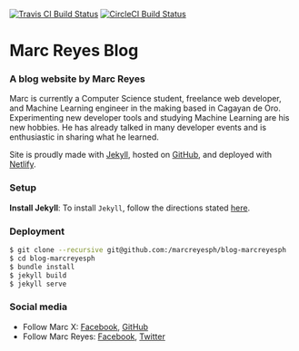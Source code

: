 [![Travis CI Build Status](https://travis-ci.org/marcreyesph/blog-marcreyesph.svg?branch=master)](https://travis-ci.org/marcreyesph/blog-marcreyesph "Travis CI Build Status") [![CircleCI Build Status](https://circleci.com/gh/marcreyesph/blog-marcreyesph.svg?style=svg "CircleCI Build Status")](https://circleci.com/gh/marcreyesph/blog-marcreyesph)

# Marc Reyes Blog

### A blog website by Marc Reyes

Marc is currently a Computer Science student, freelance web developer, and Machine Learning engineer in the making based in Cagayan de Oro. Experimenting new developer tools and studying Machine Learning are his new hobbies. He has already talked in many developer events and is enthusiastic in sharing what he learned.

Site is proudly made with [Jekyll](https://jekyllrb.com/), hosted on [GitHub](https://github.com/marcreyesph/marcreyesph.github.io/), and deployed with [Netlify](https://www.netlify.com/).

### Setup

**Install Jekyll**: To install `Jekyll`, follow the directions stated [here](https://jekyllrb.com/docs/installation/).

### Deployment
```bash
$ git clone --recursive git@github.com:/marcreyesph/blog-marcreyesph
$ cd blog-marcreyesph
$ bundle install
$ jekyll build
$ jekyll serve
```

### Social media

* Follow Marc X: [Facebook](https://facebook.com/marcreyesph), [GitHub](https://github.com/marcreyesph)
* Follow Marc Reyes: [Facebook](https://facebook.com/marcxph), [Twitter](https://twitter.com/marcreyesph)

